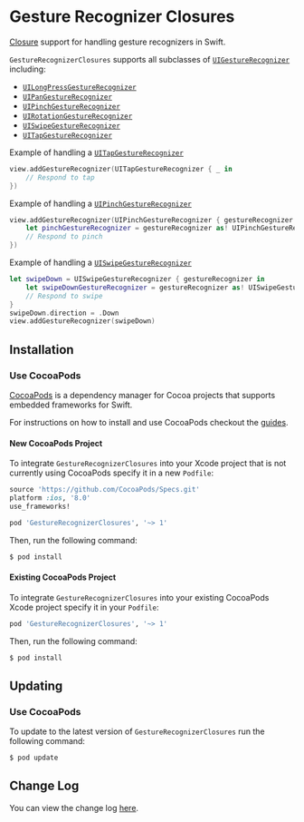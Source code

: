 # Gesture Recognizer Closures
[Closure](http://developer.apple.com/library/ios/documentation/Swift/Conceptual/Swift_Programming_Language/Closures.html) support for handling gesture recognizers in Swift.

`GestureRecognizerClosures` supports all subclasses of [`UIGestureRecognizer`](http://developer.apple.com/library/ios/documentation/UIKit/Reference/UIGestureRecognizer_Class) including:
- [`UILongPressGestureRecognizer`](http://developer.apple.com/library/ios/documentation/UIKit/Reference/UILongPressGestureRecognizer_Class)
- [`UIPanGestureRecognizer`](http://developer.apple.com/library/ios/documentation/UIKit/Reference/UIPanGestureRecognizer_Class)
- [`UIPinchGestureRecognizer`](http://developer.apple.com/library/ios/documentation/UIKit/Reference/UIPinchGestureRecognizer_Class)
- [`UIRotationGestureRecognizer`](http://developer.apple.com/library/ios/documentation/UIKit/Reference/UIRotateGestureRecognizer_Class)
- [`UISwipeGestureRecognizer`](http://developer.apple.com/library/ios/documentation/UIKit/Reference/UISwipeGestureRecognizer_Class)
- [`UITapGestureRecognizer`](http://developer.apple.com/library/ios/documentation/UIKit/Reference/UITapGestureRecognizer_Class)


Example of handling a [`UITapGestureRecognizer`](http://developer.apple.com/library/ios/documentation/UIKit/Reference/UITapGestureRecognizer_Class)
```Swift
view.addGestureRecognizer(UITapGestureRecognizer { _ in
    // Respond to tap
})
```
Example of handling a [`UIPinchGestureRecognizer`](http://developer.apple.com/library/ios/documentation/UIKit/Reference/UIPinchGestureRecognizer_Class)
```Swift
view.addGestureRecognizer(UIPinchGestureRecognizer { gestureRecognizer in
    let pinchGestureRecognizer = gestureRecognizer as! UIPinchGestureRecognizer
    // Respond to pinch
})
```
Example of handling a [`UISwipeGestureRecognizer`](http://developer.apple.com/library/ios/documentation/UIKit/Reference/UISwipeGestureRecognizer_Class)
```Swift
let swipeDown = UISwipeGestureRecognizer { gestureRecognizer in
    let swipeDownGestureRecognizer = gestureRecognizer as! UISwipeGestureRecognizer
    // Respond to swipe
}
swipeDown.direction = .Down
view.addGestureRecognizer(swipeDown)
```
## Installation

### Use CocoaPods

[CocoaPods](http://cocoapods.org/about) is a dependency manager for Cocoa projects that supports embedded frameworks for Swift.

For instructions on how to install and use CocoaPods checkout the [guides](http://guides.cocoapods.org/).

#### New CocoaPods Project
To integrate `GestureRecognizerClosures` into your Xcode project that is not currently using CocoaPods specify it in a new `Podfile`:

```ruby
source 'https://github.com/CocoaPods/Specs.git'
platform :ios, '8.0'
use_frameworks!

pod 'GestureRecognizerClosures', '~> 1'
```

Then, run the following command:

```bash
$ pod install
```
#### Existing CocoaPods Project
To integrate `GestureRecognizerClosures` into your existing CocoaPods Xcode project specify it in your `Podfile`:

```ruby
pod 'GestureRecognizerClosures', '~> 1'
```
Then, run the following command:
```bash
$ pod install
```

## Updating

### Use CocoaPods
To update to the latest version of `GestureRecognizerClosures` run the following command:

```bash
$ pod update
```

## Change Log
You can view the change log [here](http://github.com/marcbaldwin/GestureRecognizerClosures/blob/master/CHANGELOG.md).
